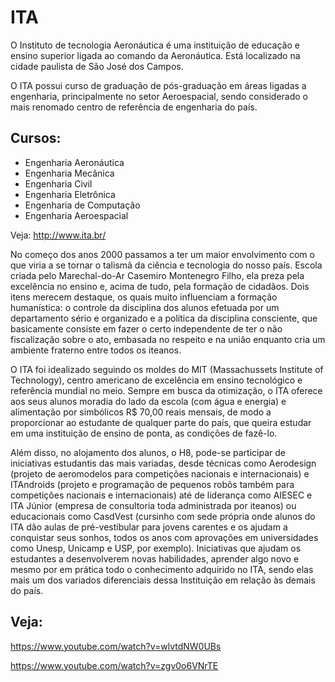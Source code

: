 # ITA

O Instituto de tecnologia Aeronáutica é uma instituição de educação e ensino superior ligada ao comando da Aeronáutica. Está localizado na cidade paulista de São José dos Campos.

O ITA possui curso de graduação de pós-graduação em áreas ligadas a engenharia, principalmente no setor Aeroespacial, sendo considerado o mais renomado centro de referência de engenharia do país.

## Cursos:

- Engenharia Aeronáutica
- Engenharia Mecânica
- Engenharia Civil
- Engenharia Eletrônica
- Engenharia de Computação
- Engenharia Aeroespacial

Veja: http://www.ita.br/

No começo dos anos 2000 passamos a ter um maior envolvimento com o que viria a se tornar o talismã da ciência e tecnologia do nosso país. Escola criada pelo Marechal-do-Ar Casemiro Montenegro Filho, ela preza pela excelência no ensino e, acima de tudo, pela formação de cidadãos. Dois itens merecem destaque, os quais muito influenciam a formação humanística: o controle da disciplina dos alunos efetuada por um departamento sério e organizado e a política da disciplina consciente, que basicamente consiste em fazer o certo independente de ter o não fiscalização sobre o ato, embasada no respeito e na união enquanto cria um ambiente fraterno entre todos os iteanos.

O ITA foi idealizado seguindo os moldes do MIT (Massachussets Institute of Technology), centro americano de excelência em ensino tecnológico e referência mundial no meio. Sempre em busca da otimização, o ITA oferece aos seus alunos moradia do lado da escola (com água e energia) e alimentação por simbólicos R$ 70,00 reais mensais, de modo a proporcionar ao estudante de qualquer parte do país, que queira estudar em uma instituição de ensino de ponta, as condições de fazê-lo.

Além disso, no alojamento dos alunos, o H8, pode-se participar de iniciativas estudantis das mais variadas, desde técnicas como Aerodesign (projeto de aeromodelos para competições nacionais e internacionais) e ITAndroids (projeto e programação de pequenos robôs também para competições nacionais e internacionais) até de liderança como AIESEC e ITA Júnior (empresa de consultoria toda administrada por iteanos) ou educacionais como CasdVest (cursinho com sede própria onde alunos do ITA dão aulas de pré-vestibular para jovens carentes e os ajudam a conquistar seus sonhos, todos os anos com aprovações em universidades como Unesp, Unicamp e USP, por exemplo). Iniciativas que ajudam os estudantes a desenvolverem novas habilidades, aprender algo novo e mesmo por em prática todo o conhecimento adquirido no ITA, sendo elas mais um dos variados diferenciais dessa Instituição em relação às demais do país.

## Veja:

https://www.youtube.com/watch?v=wlvtdNW0UBs

https://www.youtube.com/watch?v=zgv0o6VNrTE
